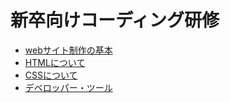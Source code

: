 # 新卒向けコーディング研修
- [webサイト制作の基本](document/00.www.md)
- [HTMLについて](document/01.html.md)
- [CSSについて](document/02.css.md)
- [デベロッパー・ツール](document/03.devtool.md)